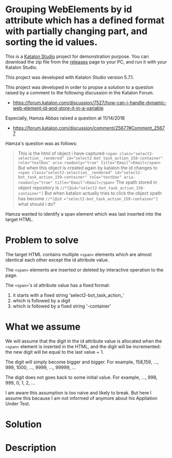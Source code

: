 Grouping WebElements by id attribute which has a defined format with partially changing part, and sorting the id values.  
============

This is a [Katalon Studio](https://www.katalon.com/) project for demonstration purpose.
You can download the zip file from the [releases](https://github.com/kazurayam/KatalonDiscussion7527/releases) page to your PC, and run it with your Katalon Studio.

This project was developed with Katalon Studio version 5.7.1.

This project was developed in order to propse a solution to a question raised by a comment to the following discussion 
in the Katalon Forum.

- https://forum.katalon.com/discussion/7527/how-can-i-handle-dynamic-web-element-id-and-store-it-in-a-variable

Especially, Hamza Abbas raised a question at 11/14/2018

- https://forum.katalon.com/discussion/comment/25677#Comment_25677

Hamza's question was as follows:

>This is the html of object i have captured
>`<span class="select2-selection__rendered" id="select2-bot_task_action_158-container" role="textbox" aria-readonly="true" title="Email">Email</span>`
>But when this object is created again by katalon the id changes to
>`<span class="select2-selection__rendered" id="select2-bot_task_action_159-container" role="textbox" aria-readonly="true" title="Email">Email</span>`
>The xpath stored in object repository is
>`//*[@id="select2-bot_task_action_158-container"]`
>But when katalon actually tries to click the object 
>xpath has become
>`//*[@id ="select2-bot_task_action_159-container"]`
>what should i do?

Hamza wanted to identify a span element which was last inserted into the target HTML.

# Problem to solve

The target HTML contains multiple `<span>` elements which are almost identical each other except the id attribute value.

The `<span>` elements are inserted or deleted by interactive operation to the page.

The `<span>`'s id attribute value has a fixed format:

1. it starts with a fixed string 'select2-bot_task_action_'
2. which is followed by a digit
3. which is followed by a fixed string '-container'

# What we assume

We will assume that the digit in the id attribute value is allocated when the `<span>` element is inserted in the HTML,
and the digit will be incremented: the new digit will be equal to the last value + 1.

The digit will simply become bigger and bigger. For example, 158,159, ..., 999, 1000, ..., 9999, ..., 99999, ...

The digit does not goes back to some initial value. For example, ..., 998, 999, 0, 1, 2, ...

I am aware this assumption is too naive and likely to break.
But here I assume this because I am not informed of anymore about his Appliation Under Test.

# Solution


# Description








